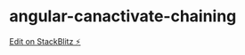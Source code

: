 # angular-canactivate-chaining

[Edit on StackBlitz ⚡️](https://stackblitz.com/edit/angular-canactivate-chaining)